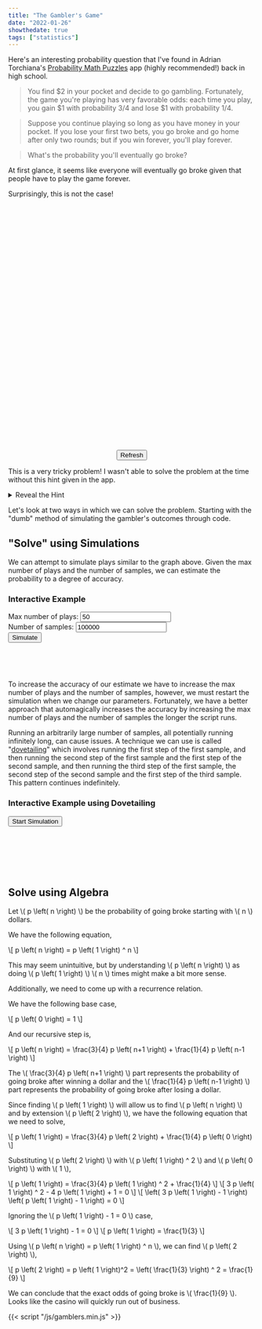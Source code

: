 ```yaml
---
title: "The Gambler's Game"
date: "2022-01-26"
showthedate: true
tags: ["statistics"]
---
```


Here's an interesting probability question that I've found in Adrian
Torchiana's [Probability Math Puzzles](https://github.com/atorch/probability_puzzles) app (highly recommended!) back in
high school.

> You find $2 in your pocket and decide to go gambling. Fortunately, the game you're playing has very favorable odds: each time you play, you gain $1 with probability 3/4 and lose $1 with probability 1/4.

> Suppose you continue playing so long as you have money in your pocket. If you lose your first two bets, you go broke and go home after only two rounds; but if you win forever, you'll play forever.

> What's the probability you'll eventually go broke?

At first glance, it seems like everyone will eventually go broke given that people have to play the game forever.

Surprisingly, this is not the case!

<style>
@media (prefers-color-scheme: dark) {
    .y.axis-label {
        stroke: white;
    }
    .x.axis-label {
        stroke: white;
    }
}
</style>

<div id="plot" style="text-align: center; height: 500px;"></div>
<div style="text-align: center;">
  <button onclick="redrawPlot()">Refresh</button>
</div>

This is a very tricky problem! I wasn't able to solve the problem at the time without this hint given in the app.

<details>
<summary>Reveal the Hint</summary>
Starting at any positive initial wealth \( x \), think about the probability of ever reaching state \( \left( x - 1 \right) \).
The answer you're looking for is just the square of the probability: to go broke you have to at some point reach a wealth of \( $1 \),
and then, having gotten there, at some point reach a wealth of \( $0 \).
</details>

Let's look at two ways in which we can solve the problem. Starting with the "dumb" method of simulating the gambler's
outcomes through code.

## "Solve" using Simulations

We can attempt to simulate plays similar to the graph above. Given the max number of plays and the number of samples, we
can estimate the probability to a degree of accuracy.

<div class="boxed">
<h3 id="interactive-example-1">Interactive Example</h3>
<div style="margin: 10px 0">
    <label>Max number of plays: <input type="text" id="plays1" value="50"></label>
    <br>
    <label>Number of samples: <input type="text" id="samples1" value="100000"></label>
    <br>
    <button onclick="simulate1()">Simulate</button>
</div>
<div style="margin: 10px 0">
<p id="result1"><br></p>
<p id="error1"><br></p>
</div>
</div>

To increase the accuracy of our estimate we have to increase the max number of plays and the number of samples, however,
we must restart the simulation when we change our parameters. Fortunately, we have a better approach that automagically
increases the accuracy by increasing the max number of plays and the number of samples the longer the script runs.

Running an arbitrarily large number of samples, all potentially running infinitely long, can cause issues. A technique
we can use is called "[dovetailing](https://en.wikipedia.org/wiki/Dovetailing_(computer_science))" which involves
running the first step of the first sample, and then running the second step of the first sample and the first step of
the second sample, and then running the third step of the first sample, the second step of the second sample and the
first step of the third sample. This pattern continues indefinitely.

<div class="boxed">
<h3 id="interactive-example-2">Interactive Example using Dovetailing</h3>
<div style="margin: 10px 0">
    <button id="button2" onclick="simulate2()">Start Simulation</button>
</div>
<div style="margin: 10px 0">
<p id="result2"><br></p>
<p id="error2"><br></p>
<p id="stats2"><br></p>
</div>
</div>

## Solve using Algebra

<p>
Let \( p \left( n \right) \) be the probability of going broke starting with \( n \) dollars.
</p>

We have the following equation,

<p>
\[
p \left( n \right) = p \left( 1 \right) ^ n
\]
</p>

<p>
This may seem unintuitive, but by understanding \( p \left( n \right) \) as doing \( p \left( 1 \right) \) \( n \) times might make a bit more sense.
</p>

Additionally, we need to come up with a recurrence relation.

We have the following base case,

<p>
\[
p \left( 0 \right) = 1
\]
</p>

And our recursive step is,

<p>
\[
p \left( n \right) = \frac{3}{4} p \left( n+1 \right) + \frac{1}{4} p \left( n-1 \right)
\]
</p>

<p>
The \( \frac{3}{4} p \left( n+1 \right) \) part represents the probability of going broke after winning a dollar and the 
\( \frac{1}{4} p \left( n-1 \right) \) part represents the probability of going broke after losing a dollar.
</p>

<p>
Since finding \( p \left( 1 \right) \) will allow us to find \( p \left( n \right) \) and by extension \( p \left( 2 \right) \), we have the following equation that we need to solve,
</p>

<p>
\[
p \left( 1 \right) = \frac{3}{4} p \left( 2 \right) + \frac{1}{4} p \left( 0 \right)
\]
</p>

<p>
Substituting \( p \left( 2 \right) \) with \( p \left( 1 \right) ^ 2 \) and \( p \left( 0 \right) \) with \( 1 \),
</p>

<p>
\[
p \left( 1 \right) = \frac{3}{4} p \left( 1 \right) ^ 2 + \frac{1}{4}
\]
\[
3 p \left( 1 \right) ^ 2 - 4 p \left( 1 \right) + 1 = 0
\]
\[
\left( 3 p \left( 1 \right) - 1 \right) \left( p \left( 1 \right) - 1 \right) = 0
\]
</p>

<p>Ignoring the \( p \left( 1 \right) - 1 = 0 \) case,</p>

<p>
\[
3 p \left( 1 \right) - 1 = 0
\]
\[
p \left( 1 \right) = \frac{1}{3}
\]
</p>

<p>Using \( p \left( n \right) = p \left( 1 \right) ^ n \), we can find \( p \left( 2 \right) \),</p>

<p>
\[
p \left( 2 \right) = p \left( 1 \right)^2 = \left( \frac{1}{3} \right) ^ 2 = \frac{1}{9}
\]
</p>

<p>
We can conclude that the exact odds of going broke is \( \frac{1}{9} \). Looks like the casino will quickly run out of business.
</p>

<script src="https://polyfill.io/v3/polyfill.min.js?features=es6"></script>
<script id="MathJax-script" async src="https://cdn.jsdelivr.net/npm/mathjax@3/es5/tex-mml-chtml.js"></script>
<script src="https://unpkg.com/function-plot/dist/function-plot.js"></script>
{{< script "/js/gamblers.min.js" >}}
